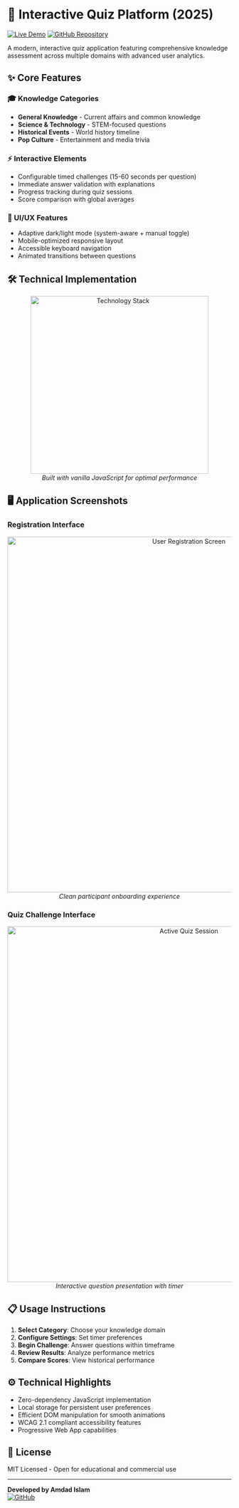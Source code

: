 # 🧠 Interactive Quiz Platform (2025)

[![Live Demo](https://img.shields.io/badge/View_Demo-00C7B7?style=for-the-badge&logo=netlify&logoColor=white)](https://quize-app-2025.netlify.app/)
[![GitHub Repository](https://img.shields.io/badge/Source_Code-181717?style=for-the-badge&logo=github&logoColor=white)](https://github.com/amdadislam01/quiz-app-2025)

A modern, interactive quiz application featuring comprehensive knowledge assessment across multiple domains with advanced user analytics.

## ✨ Core Features

### 🎓 Knowledge Categories
- **General Knowledge** - Current affairs and common knowledge
- **Science & Technology** - STEM-focused questions
- **Historical Events** - World history timeline
- **Pop Culture** - Entertainment and media trivia

### ⚡ Interactive Elements
- Configurable timed challenges (15-60 seconds per question)
- Immediate answer validation with explanations
- Progress tracking during quiz sessions
- Score comparison with global averages

### 🎨 UI/UX Features
- Adaptive dark/light mode (system-aware + manual toggle)
- Mobile-optimized responsive layout
- Accessible keyboard navigation
- Animated transitions between questions

## 🛠 Technical Implementation

<p align="center">
  <img src="https://skillicons.dev/icons?i=html,css,js,netlify" alt="Technology Stack" width="400"/>
  <br>
  <em>Built with vanilla JavaScript for optimal performance</em>
</p>

## 🖥 Application Screenshots

### Registration Interface
<div align="center">
  <img src="https://ik.imagekit.io/yqnbhdlo4/Img/regs?updatedAt=1754810966645" alt="User Registration Screen" width="800"/>
  <br>
  <em>Clean participant onboarding experience</em>
</div>

### Quiz Challenge Interface
<div align="center">
  <img src="https://ik.imagekit.io/yqnbhdlo4/Img/quiz%20?updatedAt=1754810966638" alt="Active Quiz Session" width="800"/>
  <br>
  <em>Interactive question presentation with timer</em>
</div>

## 📋 Usage Instructions

1. **Select Category**: Choose your knowledge domain
2. **Configure Settings**: Set timer preferences
3. **Begin Challenge**: Answer questions within timeframe
4. **Review Results**: Analyze performance metrics
5. **Compare Scores**: View historical performance

## ⚙️ Technical Highlights

- Zero-dependency JavaScript implementation
- Local storage for persistent user preferences
- Efficient DOM manipulation for smooth animations
- WCAG 2.1 compliant accessibility features
- Progressive Web App capabilities

## 📄 License

MIT Licensed - Open for educational and commercial use

---

**Developed by Amdad Islam**  
[![GitHub](https://img.shields.io/github/followers/amdadislam01?style=social)](https://github.com/amdadislam01)
